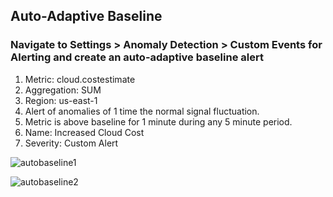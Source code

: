 ## Auto-Adaptive Baseline

### Navigate to Settings > Anomaly Detection > Custom Events for Alerting and create an auto-adaptive baseline alert
1. Metric: cloud.costestimate
2. Aggregation: SUM
3. Region: us-east-1
4. Alert of anomalies of 1 time the normal signal fluctuation.
5. Metric is above baseline for 1 minute during any 5 minute period.
6. Name: Increased Cloud Cost
7. Severity: Custom Alert


![autobaseline1](../../assets/images/autobaseline1.png)

![autobaseline2](../../assets/images/autobaseline2.png)

